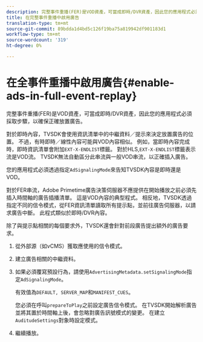 ```yaml
---
description: 完整事件重播(FER)是VOD資產，可當成即時/DVR資產，因此您的應用程式必須採取步驟，以確保正確放置廣告。
title: 在完整事件重播中啟用廣告
translation-type: tm+mt
source-git-commit: 89bdda1d4bd5c126f19ba75a819942df901183d1
workflow-type: tm+mt
source-wordcount: '319'
ht-degree: 0%

---
```



# 在全事件重播中啟用廣告{#enable-ads-in-full-event-replay}

完整事件重播(FER)是VOD資產，可當成即時/DVR資產，因此您的應用程式必須採取步驟，以確保正確放置廣告。

對於即時內容，TVSDK會使用資訊清單中的中繼資料／提示來決定放置廣告的位置。 不過，有時即時／線性內容可能與VOD內容相似。 例如，當即時內容完成時，即時資訊清單會附加`EXT-X-ENDLIST`標籤。 對於HLS,`EXT-X-ENDLIST`標籤表示流是VOD流。 TVSDK無法自動區分此串流與一般VOD串流，以正確插入廣告。

您的應用程式必須透過指定`AdSignalingMode`來告知TVSDK內容是即時還是VOD。

對於FER串流，Adobe Primetime廣告決策伺服器不應提供在開始播放之前必須先插入時間軸的廣告插播清單。 這是VOD內容的典型程式。 相反地，TVSDK透過指定不同的信令模式，從FER資訊清單讀取所有提示點，並前往廣告伺服器，以請求廣告中斷。 此程式類似於即時/DVR內容。

除了與提示點相關的每個要求外，TVSDK還會針對前段廣告提出額外的廣告要求。

1. 從外部源（如vCMS）獲取應使用的信令模式。
1. 建立廣告相關的中繼資料。
1. 如果必須覆寫預設行為，請使用`AdvertisingMetadata.setSignalingMode`指定`AdSignalingMode`。

   有效值為`DEFAULT, SERVER_MAP`和`MANIFEST_CUES`。

   您必須在呼叫`prepareToPlay`之前設定廣告信令模式。 在TVSDK開始解析廣告並將其置於時間軸上後，會忽略對廣告訊號模式的變更。 在建立`AuditudeSettings`對象時設定模式。

1. 繼續播放。

<!--<a id="example_3567B4A0D53E4DA99C10C13244454026"></a>-->

